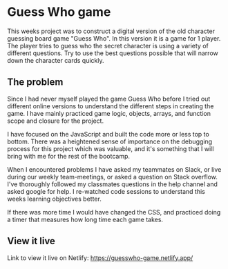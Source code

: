 # Guess Who game

This weeks project was to construct a digital version of the old character guessing board game "Guess Who". In this version it is a game for 1 player. The player tries to guess who the secret character is using a variety of different questions. Try to use the best questions possible that will narrow down the character cards quickly.


## The problem
Since I had never myself played the game Guess Who before I tried out different online versions to understand the different steps in creating the game. I have mainly practiced game logic, objects, arrays, and function scope and closure for the project. 

I have focused on the JavaScript and built the code more or less top to bottom. There was a heightened sense of importance on the debugging process for this project which was valuable, and it's something that I will bring with me for the rest of the bootcamp.

When I encountered problems I have asked my teammates on Slack, or live during our weekly team-meetings, or asked a question on Stack overflow. I've thoroughly followed my classmates questions in the help channel and asked google for help. I re-watched code sessions to understand this weeks learning objectives better. 

If there was more time I would have changed the CSS, and practiced doing a timer that measures how long time each game takes. 

## View it live
Link to view it live on Netlify: https://guesswho-game.netlify.app/
